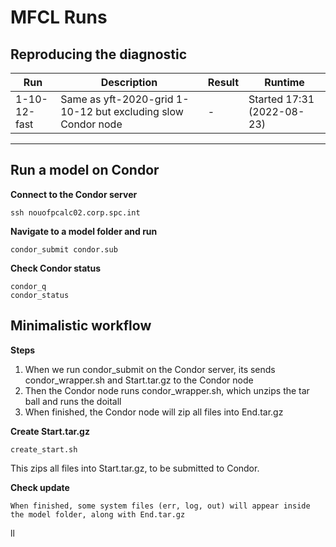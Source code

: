 # MFCL Runs

## Reproducing the diagnostic

Run          | Description                                                  | Result | Runtime
------------ | ------------------------------------------------------------ | ------ | --------------------------
1-10-12-fast | Same as yft-2020-grid 1-10-12 but excluding slow Condor node | -      | Started 17:31 (2022-08-23)

---

## Run a model on Condor

**Connect to the Condor server**
```
ssh nouofpcalc02.corp.spc.int
```

**Navigate to a model folder and run**
```
condor_submit condor.sub
```

**Check Condor status**
```
condor_q
condor_status
```

## Minimalistic workflow

**Steps**
1. When we run condor_submit on the Condor server, its sends condor_wrapper.sh and Start.tar.gz to the Condor node
2. Then the Condor node runs condor_wrapper.sh, which unzips the tar ball and runs the doitall
3. When finished, the Condor node will zip all files into End.tar.gz

**Create Start.tar.gz**
```
create_start.sh
```
This zips all files into Start.tar.gz, to be submitted to Condor.

**Check update**
```
When finished, some system files (err, log, out) will appear inside the model folder, along with End.tar.gz
```
ll
```
